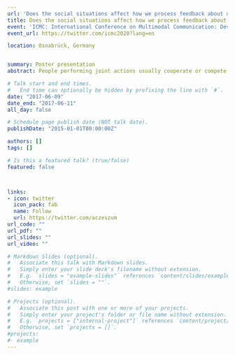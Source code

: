 ```yaml
---
url: 'Does the social situations affect how we process feedback about our actions?8'
title: Does the social situations affect how we process feedback about our actions?
event: 'ICMC: International Conference on Multimodal Communication: Developing New Theories and Methods' 
event_url: https://twitter.com/icmc2020?lang=en

location: Osnabrück, Germany


summary: Poster presentation
abstract: People performing joint actions usually cooperate or compete to achieve their goals. Little research has investigated the neural processes underpinning error and reward processing in cooperative and competitive situations. In the present study, we focused on developing a new paradigm to investigate interactions between physiological signals as measured by EEG and monetary rewards in cooperative and competitive situations. Twelve pairs (N=24) of participants performed a joint four-alternative forced choice memory task. At the end of each trial, participants received visual feedback related to both their individual performances and monetary rewards. Note, the monetary rewards were dependent on the social situation, i.e. cooperative or competitive. The comparison of the feedback-related negativity in cooperative and competitive situations for own and joint performance relates allows the investigation of the physiological basis for interactions in these social situations. Specifically, the behavioral results of the task analysis suggested that newly designed experiment is suitable to investigate the feedback-related negativity. Furthermore, our preliminary experimental results suggested that the feedback-related negativity is not error-specific but instead reward-specific and it is also present after a neutral outcome with no monetary reward. Moreover, cluster permutation analysis of EEG data revealed significant differences in error processing between cooperative and competitive situations. Taken together, our results suggest that the feedback-related negativity is influenced by different monetary rewards and more generally, that neural processing of feedback differs in cooperative and competitive situations.

# Talk start and end times.
#   End time can optionally be hidden by prefixing the line with `#`.
date: "2017-06-09"
date_end: "2017-06-11"
all_day: false

# Schedule page publish date (NOT talk date).
publishDate: "2015-01-01T00:00:00Z"

authors: []
tags: []

# Is this a featured talk? (true/false)
featured: false



links:
- icon: twitter
  icon_pack: fab
  name: Follow
  url: https://twitter.com/aczeszum
url_code: ""
url_pdf: ""
url_slides: ""
url_video: ""

# Markdown Slides (optional).
#   Associate this talk with Markdown slides.
#   Simply enter your slide deck's filename without extension.
#   E.g. `slides = "example-slides"` references `content/slides/example-slides.md`.
#   Otherwise, set `slides = ""`.
#slides: example

# Projects (optional).
#   Associate this post with one or more of your projects.
#   Simply enter your project's folder or file name without extension.
#   E.g. `projects = ["internal-project"]` references `content/project/deep-learning/index.md`.
#   Otherwise, set `projects = []`.
#projects:
#- example
---
```



